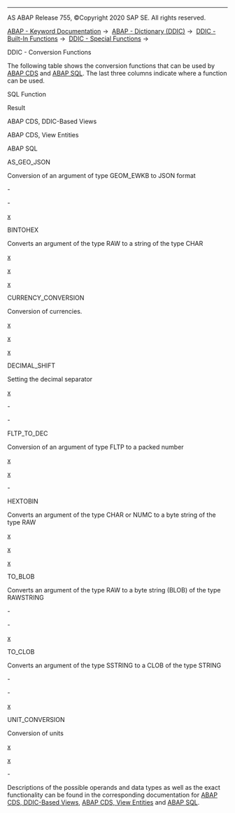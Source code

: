   

* * *

AS ABAP Release 755, ©Copyright 2020 SAP SE. All rights reserved.

[ABAP - Keyword Documentation](javascript:call_link\('abenabap.htm'\)) →  [ABAP - Dictionary (DDIC)](javascript:call_link\('abenabap_dictionary.htm'\)) →  [DDIC - Built-In Functions](javascript:call_link\('abenddic_builtin_functions.htm'\)) →  [DDIC - Special Functions](javascript:call_link\('abenddic_special_functions.htm'\)) → 

DDIC - Conversion Functions

The following table shows the conversion functions that can be used by [ABAP CDS](javascript:call_link\('abenabap_cds_glosry.htm'\) "Glossary Entry") and [ABAP SQL](javascript:call_link\('abenabap_sql_glosry.htm'\) "Glossary Entry"). The last three columns indicate where a function can be used.

SQL Function

Result

ABAP CDS, DDIC-Based Views

ABAP CDS, View Entities

ABAP SQL

AS\_GEO\_JSON

Conversion of an argument of type GEOM\_EWKB to JSON format

\-

\-

[x](javascript:call_link\('abensql_geo_conv_func.htm'\))

BINTOHEX

Converts an argument of the type RAW to a string of the type CHAR

[x](javascript:call_link\('abencds_conv_func_types_v1.htm'\))

[x](javascript:call_link\('abencds_conv_func_types_v2.htm'\))

[x](javascript:call_link\('abensql_type_conv_func.htm'\))

CURRENCY\_CONVERSION

Conversion of currencies.

[x](javascript:call_link\('abencds_conv_func_unit_curr_v1.htm'\))

[x](javascript:call_link\('abencds_conv_func_unit_curr_v2.htm'\))

[x](javascript:call_link\('abensql_curr_unit_conv_func.htm'\))

DECIMAL\_SHIFT

Setting the decimal separator

[x](javascript:call_link\('abencds_conv_func_unit_curr_v1.htm'\))

\-

\-

FLTP\_TO\_DEC

Conversion of an argument of type FLTP to a packed number

[x](javascript:call_link\('abencds_conv_func_types_v1.htm'\))

[x](javascript:call_link\('abencds_conv_func_types_v2.htm'\))

\-

HEXTOBIN

Converts an argument of the type CHAR or NUMC to a byte string of the type RAW

[x](javascript:call_link\('abencds_conv_func_types_v1.htm'\))

[x](javascript:call_link\('abencds_conv_func_types_v2.htm'\))

[x](javascript:call_link\('abensql_type_conv_func.htm'\))

TO\_BLOB

Converts an argument of the type RAW to a byte string (BLOB) of the type RAWSTRING

\-

\-

[x](javascript:call_link\('abensql_type_conv_func.htm'\))

TO\_CLOB

Converts an argument of the type SSTRING to a CLOB of the type STRING

\-

\-

[x](javascript:call_link\('abensql_type_conv_func.htm'\))

UNIT\_CONVERSION

Conversion of units

[x](javascript:call_link\('abencds_conv_func_unit_curr_v1.htm'\))

[x](javascript:call_link\('abencds_conv_func_unit_curr_v2.htm'\))

\-

Descriptions of the possible operands and data types as well as the exact functionality can be found in the corresponding documentation for [ABAP CDS, DDIC-Based Views](javascript:call_link\('abencds_conversion_functions_v1.htm'\)), [ABAP CDS, View Entities](javascript:call_link\('abencds_conversion_functions_v2.htm'\)) and [ABAP SQL](javascript:call_link\('abenopen_sql_conversion_functions.htm'\)).